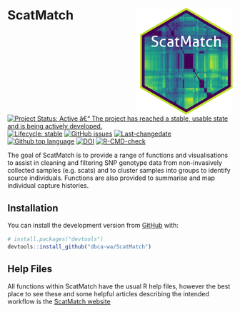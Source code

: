 
<!-- README.md is generated from README.Rmd. Please edit that file -->

# ScatMatch <img src="man/figures/scatmatch_logo.png" align="right" style="padding-left:10px;background-color:white;" />

<!-- badges: start -->

[![Project Status: Active â€“ The project has reached a stable, usable
state and is being actively
developed.](https://www.repostatus.org/badges/latest/active.svg)](https://www.repostatus.org/#active)
[![Lifecycle:
stable](https://img.shields.io/badge/lifecycle-stable-brightgreen.svg)](https://www.tidyverse.org/lifecycle/#stable)
[![GitHub
issues](https://img.shields.io/github/issues/dbca-wa/ScatMatch.svg?style=popout)](https://github.com/dbca-wa/ScatMatch/issues/)
[![Last-changedate](https://img.shields.io/github/last-commit/dbca-wa/ScatMatch.svg)](https://github.com/dbca-wa/ScatMatch/commits/master)
[![Github top
language](https://img.shields.io/github/languages/top/dbca-wa/ScatMatch.svg)](https://github.com/dbca-wa/ScatMatch/)
[![DOI](https://zenodo.org/badge/369037412.svg)](https://zenodo.org/badge/latestdoi/369037412)
[![R-CMD-check](https://github.com/dbca-wa/ScatMatch/workflows/R-CMD-check/badge.svg)](https://github.com/dbca-wa/ScatMatch/actions)
<!-- badges: end -->

The goal of ScatMatch is to provide a range of functions and
visualisations to assist in cleaning and filtering SNP genotype data
from non-invasively collected samples (e.g. scats) and to cluster
samples into groups to identify source individuals. Functions are also
provided to summarise and map individual capture histories.

## Installation

You can install the development version from
[GitHub](https://github.com/dbca-wa) with:

``` r
# install.packages("devtools")
devtools::install_github("dbca-wa/ScatMatch")
```

## Help Files

All functions within ScatMatch have the usual R help files, however the
best place to see these and some helpful articles describing the
intended workflow is the [ScatMatch
website](https://dbca-wa.github.io/ScatMatch/index.html)
